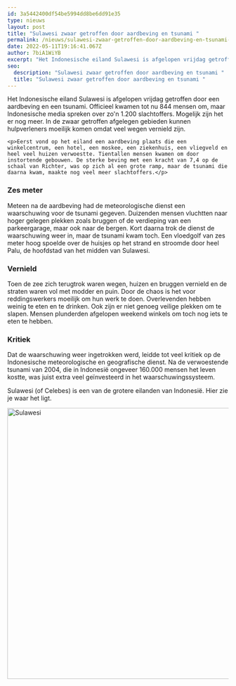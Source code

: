```yaml
---
id: 3a5442400df54be5994dd8be6dd91e35
type: nieuws
layout: post
title: "Sulawesi zwaar getroffen door aardbeving en tsunami "
permalink: /nieuws/sulawesi-zwaar-getroffen-door-aardbeving-en-tsunami-/
date: 2022-05-11T19:16:41.067Z
author: 7biA1WiYB
excerpt: "Het Indonesische eiland Sulawesi is afgelopen vrijdag getroffen door een aardbeving en een tsunami. Officieel kwamen tot nu 844 mensen om, maar Indonesische media spreken over zo'n 1.200 slachtoffers. Mogelijk zijn het er nog meer. In de zwaar getroffen afgelegen gebieden kunnen hulpverleners moeilijk komen omdat veel wegen vernield zijn.  "
seo:
  description: "Sulawesi zwaar getroffen door aardbeving en tsunami "
  title: "Sulawesi zwaar getroffen door aardbeving en tsunami "
---
```

Het Indonesische eiland Sulawesi is afgelopen vrijdag getroffen door een aardbeving en een tsunami. Officieel kwamen tot nu 844 mensen om, maar Indonesische media spreken over zo'n 1.200 slachtoffers. Mogelijk zijn het er nog meer. In de zwaar getroffen afgelegen gebieden kunnen hulpverleners moeilijk komen omdat veel wegen vernield zijn.  

    <p>Eerst vond op het eiland een aardbeving plaats die een winkelcentrum, een hotel, een moskee, een ziekenhuis, een vliegveld en heel veel huizen verwoestte. Tientallen mensen kwamen om door instortende gebouwen. De sterke beving met een kracht van 7,4 op de schaal van Richter, was op zich al een grote ramp, maar de tsunami die daarna kwam, maakte nog veel meer slachtoffers.</p>
<h3>Zes meter</h3>
<p>Meteen na de aardbeving had de meteorologische dienst een waarschuwing voor de tsunami gegeven. Duizenden mensen vluchtten naar hoger gelegen plekken zoals bruggen of de verdieping van een parkeergarage, maar ook naar de bergen. Kort daarna trok de dienst de waarschuwing weer in, maar de tsunami kwam toch. Een vloedgolf van zes meter hoog spoelde over de huisjes op het strand en stroomde door heel Palu, de hoofdstad van het midden van Sulawesi.</p>
<h3>Vernield</h3>
<p>Toen de zee zich terugtrok waren wegen, huizen en bruggen vernield en de straten waren vol met modder en puin. Door de chaos is het voor reddingswerkers moeilijk om hun werk te doen. Overlevenden hebben weinig te eten en te drinken. Ook zijn er niet genoeg veilige plekken om te slapen. Mensen plunderden afgelopen weekend winkels om toch nog iets te eten te hebben.</p>
<h3>Kritiek</h3>
<p>Dat de waarschuwing weer ingetrokken werd, leidde tot veel kritiek op de Indonesische meteorologische en geografische dienst. Na de verwoestende tsunami van 2004, die in Indonesië ongeveer 160.000 mensen het leven kostte, was juist extra veel geïnvesteerd in het waarschuwingssysteem. </p>
<p>Sulawesi (of Celebes) is een van de grotere eilanden van Indonesië. Hier zie je waar het ligt.<div class="media media-element-container media-default"><div id="file-534770" class="file file-image file-image-jpeg">

        
  
  <div class="content">
    <img alt="Sulawesi" title="Beeld: Google Maps" height="617" width="1017" class="media-element file-default" data-delta="1" src="https://7dagen.netlify.app/sites/default/files/Sulawesi.JPG">  </div>

  
</div>
</div>  
